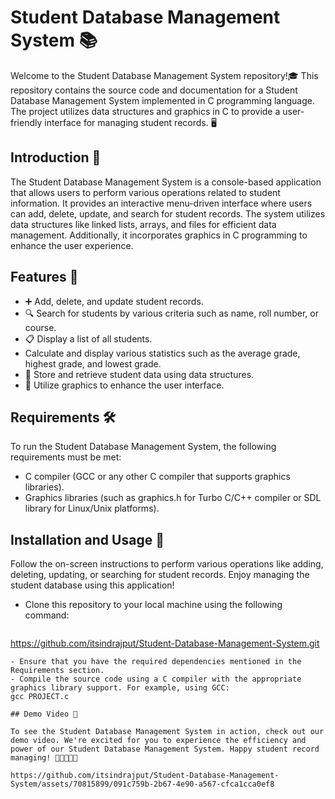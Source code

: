 # Student Database Management System 📚

Welcome to the Student Database Management System repository!🎓
This repository contains the source code and documentation for a Student Database Management System implemented in C programming language. The project utilizes data structures and graphics in C to provide a user-friendly interface for managing student records. 🖥️

## Introduction 📝

The Student Database Management System is a console-based application that allows users to perform various operations related to student information. It provides an interactive menu-driven interface where users can add, delete, update, and search for student records. The system utilizes data structures like linked lists, arrays, and files for efficient data management. Additionally, it incorporates graphics in C programming to enhance the user experience.

## Features 🌟

- ➕ Add, delete, and update student records.
- 🔍 Search for students by various criteria such as name, roll number, or course.
- 📋 Display a list of all students.
- Calculate and display various statistics such as the average grade, highest grade, and lowest grade.
- 📂 Store and retrieve student data using data structures.
- 🎨 Utilize graphics to enhance the user interface.

## Requirements 🛠️

To run the Student Database Management System, the following requirements must be met:
- C compiler (GCC or any other C compiler that supports graphics libraries).
- Graphics libraries (such as graphics.h for Turbo C/C++ compiler or SDL library for Linux/Unix platforms).

## Installation and Usage 🚀

Follow the on-screen instructions to perform various operations like adding, deleting, updating, or searching for student records.
Enjoy managing the student database using this application!
- Clone this repository to your local machine using the following command:
  ```
 https://github.com/itsindrajput/Student-Database-Management-System.git
 ```
- Ensure that you have the required dependencies mentioned in the Requirements section.
- Compile the source code using a C compiler with the appropriate graphics library support. For example, using GCC:
gcc PROJECT.c

## Demo Video 🎥

To see the Student Database Management System in action, check out our demo video. We're excited for you to experience the efficiency and power of our Student Database Management System. Happy student record managing! 🎉👨‍🎓👩‍🎓

https://github.com/itsindrajput/Student-Database-Management-System/assets/70815899/091c759b-2b67-4e90-a567-cfca1cca0ef8
